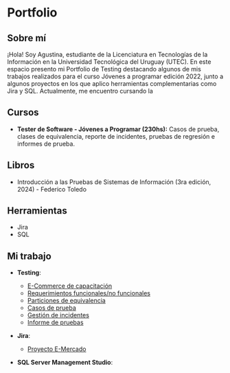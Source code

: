# Portfolio
## Sobre mí
¡Hola! Soy Agustina, estudiante de la Licenciatura en Tecnologías de la Información en la Universidad Tecnológica del Uruguay (UTEC).
En este espacio presento mi Portfolio de Testing destacando algunos de mis trabajos realizados para el curso Jóvenes a programar edición 2022, junto a algunos proyectos en los que aplico herramientas complementarias como Jira y SQL. 
Actualmente, me encuentro cursando la 

## Cursos
* **Tester de Software - Jóvenes a Programar (230hs):** 
Casos de prueba, clases de equivalencia, reporte de incidentes, pruebas de regresión e informes de prueba.

## Libros
* Introducción a las Pruebas de Sistemas de Información (3ra edición, 2024) - Federico Toledo
  
## Herramientas
* Jira
* SQL

## Mi trabajo
* **Testing**:
  * [E-Commerce de capacitación](https://japceibal.github.io/e-mercado-TESTING/index.html)
  * [Requerimientos funcionales/no funcionales](https://drive.google.com/file/d/1mvAi0AxNTIzqtmtW1kMfkGmrmeB_sR35/view?usp=drive_link)
  * [Particiones de equivalencia](https://docs.google.com/spreadsheets/d/1TmCdA6rjQYFIzqWZc6W6LKU-TRtHzJCNRM7CKV68vxg/edit?gid=119180606#gid=119180606)
  * [Casos de prueba](https://docs.google.com/spreadsheets/d/1xQynF02ZDBz-nKh1kdPjzk7NlnPmuC8v/edit?gid=888962955#gid=888962955)
  * [Gestión de incidentes](https://docs.google.com/spreadsheets/d/1wYRSsDtDVJfgzhHtqcR1av8zLpqmoaIY/edit?gid=1289981371#gid=1289981371)
  * [Informe de pruebas](https://drive.google.com/file/d/1lH4gGiN-nXqnNHTcjGWYMGr0qq1L4pVf/view?usp=drive_link)

* **Jira**:
  * [Proyecto E-Mercado](https://asanes.atlassian.net/jira/software/projects/EM/boards/3/backlog?epics=visible&atlOrigin=eyJpIjoiODZkNDJiYjQ4MDBiNDk0N2JmOTc1N2YyNGNkYjNhYmIiLCJwIjoiaiJ9)
  

* **SQL Server Management Studio**:


